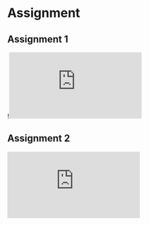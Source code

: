 # Assignment
## Assignment 1
!![assignment 1.pdf](https://github.com/NabilaTarannum/Assignment/files/8117567/assignment.1.pdf)
## Assignment 2
![assignment 2.pdf](https://github.com/NabilaTarannum/Assignment/files/8117622/assignment.2.pdf)

